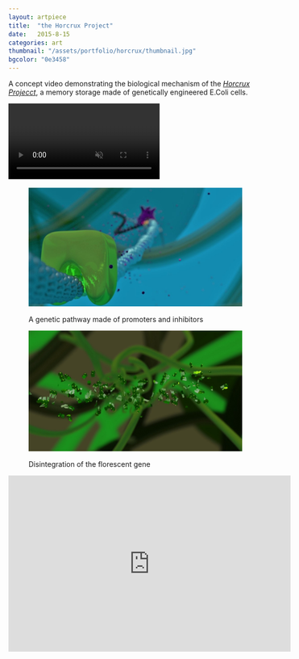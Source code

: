 ```yaml
---
layout: artpiece
title:  "the Horcrux Project"
date:   2015-8-15
categories: art
thumbnail: "/assets/portfolio/horcrux/thumbnail.jpg"
bgcolor: "0e3458"
---
```

A concept video demonstrating the biological mechanism of the [*Horcrux Projecct*](http://2015.igem.org/Team:NJAU_China), a memory storage made of genetically engineered E.Coli cells.

<video class="embedded" muted autoplay loop playsinline>
  <source src="/assets/portfolio/horcrux/1.mp4" type="video/mp4" />
  Your browser does not support the video tag.
</video>


<figure class="center-fit">
  <img src="/assets/portfolio/horcrux/1.jpg" alt="Digital Rendering of a genetic pathway" />
  <figcaption>
    <p>A genetic pathway made of promoters and inhibitors</p>
  </figcaption>
</figure>

<figure class="center-fit">
  <img src="/assets/portfolio/horcrux/2.jpg" alt="Disintegration of the florescent gene" />
  <figcaption>
    <p>Disintegration of the florescent gene</p>
  </figcaption>
</figure>


<div class="video-responsive">
<iframe width="560" height="349" src="https://www.youtube.com/embed/-jj6dVGcvAM" frameborder="0" allow="accelerometer; autoplay; encrypted-media; gyroscope; picture-in-picture" allowfullscreen></iframe>
</div>